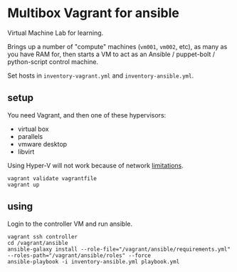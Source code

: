 # Multibox Vagrant for ansible

Virtual Machine Lab for learning.

Brings up a number of "compute" machines (`vm001`, `vm002`, etc), as many as you have RAM for, then starts a VM to act as an Ansible / puppet-bolt / python-script control machine.

Set hosts in `inventory-vagrant.yml` and `inventory-ansible.yml`.

## setup

You need Vagrant, and then one of these hypervisors:

* virtual box
* parallels
* vmware desktop
* libvirt

Using Hyper-V will not work because of network [limitations](https://www.vagrantup.com/docs/providers/hyperv/limitations).

```shell
vagrant validate vagrantfile
vagrant up
```

## using

Login to the controller VM and run ansible.

```shell
vagrant ssh controller
cd /vagrant/ansible
ansible-galaxy install --role-file="/vagrant/ansible/requirements.yml" --roles-path="/vagrant/ansible/roles" --force
ansible-playbook -i inventory-ansible.yml playbook.yml
```
